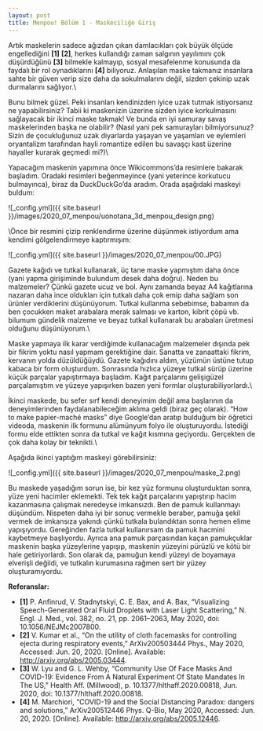 ```yaml
---
layout: post
title: Menpou! Bölüm 1 - Maskeciliğe Giriş
---
```


Artık maskelerin sadece ağızdan çıkan damlacıkları çok büyük ölçüde engellediğini **[1]** **[2]**, herkes kullandığı zaman salgının yayılımını  çok düşürdüğünü **[3]** bilmekle kalmayıp, sosyal mesafelenme konusunda da faydalı bir rol oynadıklarını **[4]** biliyoruz. Anlaşılan maske takmanız insanlara sahte bir güven verip size daha da sokulmalarını değil, sizden çekinip uzak durmalarını sağlıyor.\

Bunu bilmek güzel. Peki insanları kendinizden iyice uzak tutmak istiyorsanız ne yapabilirsiniz? Tabii ki maskenizin üzerine sizden iyice korkulmasını sağlayacak bir ikinci maske takmak! Ve bunda en iyi samuray savaş maskelerinden başka ne olabilir? (Nasıl yani pek samurayları bilmiyorsunuz? Sizin de çocukluğunuz uzak diyarlarda yaşayan ve yaşamları ve eylemleri oryantalizm tarafından hayli romantize edilen bu savaşçı kast üzerine hayaller kurarak geçmedi mi?)\

Yapacağım maskenin yapımına önce Wikicommons’da resimlere bakarak başladım. Oradaki resimleri beğenmeyince (yani yeterince korkutucu bulmayınca), biraz da DuckDuckGo’da aradım. Orada aşağıdaki maskeyi buldum:

![_config.yml]({{ site.baseurl }}/images/2020_07_menpou/uonotana_3d_menpou_design.png)

\Önce bir resmini çizip renklendirme üzerine düşünmek istiyordum ama kendimi gölgelendirmeye kaptırmışım:

![_config.yml]({{ site.baseurl }}/images/2020_07_menpou/00.JPG)

Gazete kağıdı ve tutkal kullanarak, üç tane maske yapmıştım daha önce (yani yapma girişiminde bulundum desek daha doğru). Neden bu malzemeler? Çünkü gazete ucuz ve bol. Aynı zamanda beyaz A4 kağıtlarına nazaran daha ince oldukları için tutkalı daha çok emip daha sağlam son ürünler verdiklerini düşünüyorum. Tutkal kullanma sebebimse, babamın da ben çocukken maket arabalara merak salması ve karton, kibrit çöpü vb. bilumum gündelik malzeme ve beyaz tutkal kullanarak bu arabaları üretmesi olduğunu düşünüyorum.\

Maske yapmaya ilk karar verdiğimde kullanacağım malzemeler dışında pek bir fikrim yoktu nasıl yapmam gerektiğine dair. Sanatta ve zanaattaki fikrim, kervanın yolda düzüldüğüydü. Gazete kağıdını aldım, yüzümün üstüne tutup kabaca bir form oluşturdum. Sonrasında hızlıca yüzeye tutkal sürüp üzerine küçük parçalar yapıştırmaya başladım. Kağıt parçalarını gelişigüzel parçalamıştım ve yüzeye yapışırken bazen yeni formlar oluşturabiliyorlardı.\

İkinci maskede, bu sefer sırf kendi deneyimim değil ama başlarının da deneyimlerinden faydalanabileceğim aklıma geldi (biraz geç olarak). “How to make papier-maché masks” diye Google’dan aratıp bulduğum bir öğretici videoda, maskenin ilk formunu alümünyum folyo ile oluşturuyordu. İstediği formu elde ettikten sonra da tutkal ve kağıt kısmına geçiyordu. Gerçekten de çok daha kolay bir teknikti.\

Aşağıda ikinci yaptığım maskeyi görebilirsiniz:

![_config.yml]({{ site.baseurl }}/images/2020_07_menpou/maske_2.png)

Bu maskede yaşadığım sorun ise, bir kez yüz formunu oluşturduktan sonra, yüze yeni hacimler eklemekti. Tek tek kağıt parçalarını yapıştırıp hacim kazanmasına çalışmak neredeyse imkansızdı. Ben de pamuk kullanmayı düşündüm. Nispeten daha iyi bir sonuç vermekle beraber, pamuğa şekil vermek de imkansıza yakındı çünkü tutkala bulandıktan sonra hemen elime yapışıyordu. Gereğinden fazla tutkal kullanırsam da pamuk hacmini kaybetmeye başlıyordu. Ayrıca ana pamuk parçasından kaçan pamukçuklar maskenin başka yüzeylerine yapışıp, maskenin yüzeyini pürüzlü ve kötü bir hale getiriyorlardı. Son olarak da, pamuğun kendi yüzeyi de boyamaya elverişli değildi, ve tutkalın kurumasına rağmen sert bir yüzey oluşturamıyordu. 

**Referanslar:**
* **[1]**	P. Anfinrud, V. Stadnytskyi, C. E. Bax, and A. Bax, “Visualizing Speech-Generated Oral Fluid Droplets with Laser Light Scattering,” N. Engl. J. Med., vol. 382, no. 21, pp. 2061–2063, May 2020, doi: 10.1056/NEJMc2007800.
* **[2]**	V. Kumar et al., “On the utility of cloth facemasks for controlling ejecta during respiratory events,” ArXiv200503444 Phys., May 2020, Accessed: Jun. 20, 2020. [Online]. Available: http://arxiv.org/abs/2005.03444.
* **[3]**	W. Lyu and G. L. Wehby, “Community Use Of Face Masks And COVID-19: Evidence From A Natural Experiment Of State Mandates In The US,” Health Aff. (Millwood), p. 10.1377/hlthaff.2020.00818, Jun. 2020, doi: 10.1377/hlthaff.2020.00818.
* **[4]**	M. Marchiori, “COVID-19 and the Social Distancing Paradox: dangers and solutions,” ArXiv200512446 Phys. Q-Bio, May 2020, Accessed: Jun. 20, 2020. [Online]. Available: http://arxiv.org/abs/2005.12446.

